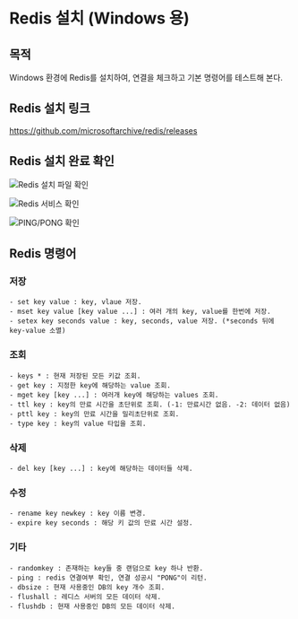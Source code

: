 # Redis 설치 (Windows 용)

## 목적
Windows 환경에 Redis를 설치하여, 연결을 체크하고 기본 명령어를 테스트해 본다.

## Redis 설치 링크

https://github.com/microsoftarchive/redis/releases

## Redis 설치 완료 확인

![Redis 설치 파일 확인](https://i.imgur.com/SvtxtdC.png)

![Redis 서비스 확인](https://postfiles.pstatic.net/MjAyMjA3MTFfMTQ1/MDAxNjU3NTQzNTQzMDIw.kL0ljShlrWjmmcMHZWlM_xIwyYJJL4_TmvQXMkTg-S8g.mzgpQivRN0HJ0kjtLYBb7OZyS0R118cq6SfIw70wdyUg.PNG.blacksw1102/SE-81f23728-5904-4965-b141-ee1053f949de.png?type=w773)

![PING/PONG 확인](https://i.imgur.com/FY6tAyV.png)

## Redis 명령어

### 저장

```
- set key value : key, vlaue 저장.
- mset key value [key value ...] : 여러 개의 key, value를 한번에 저장.
- setex key seconds value : key, seconds, value 저장. (*seconds 뒤에 key-value 소멸)
```

### 조회

```
- keys * : 현재 저장된 모든 키값 조회.
- get key : 지정한 key에 해당하는 value 조회.
- mget key [key ...] : 여러개 key에 해당하는 values 조회.
- ttl key : key의 만료 시간을 초단위로 조회. (-1: 만료시간 없음. -2: 데이터 없음)
- pttl key : key의 만료 시간을 밀리초단위로 조회.
- type key : key의 value 타입을 조회.
```

### 삭제

```
- del key [key ...] : key에 해당하는 데이터들 삭제.
```

### 수정

```
- rename key newkey : key 이름 변경.
- expire key seconds : 해당 키 값의 만료 시간 설정.
```

### 기타

```
- randomkey : 존재하는 key들 중 랜덤으로 key 하나 반환.
- ping : redis 연결여부 확인, 연결 성공시 "PONG"이 리턴.
- dbsize : 현재 사용중인 DB의 key 개수 조회.
- flushall : 레디스 서버의 모든 데이터 삭제.
- flushdb : 현재 사용중인 DB의 모든 데이터 삭제.
```